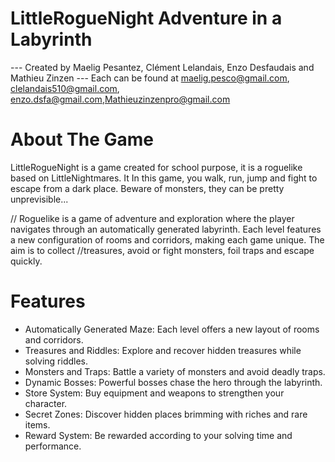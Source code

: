 # LittleRogueNight Adventure in a Labyrinth
--- Created by Maelig Pesantez, Clément Lelandais, Enzo Desfaudais and Mathieu Zinzen ---
Each can be found at maelig.pesco@gmail.com, clelandais510@gmail.com, enzo.dsfa@gmail.com,Mathieuzinzenpro@gmail.com

# About The Game
LittleRogueNight is a game created for school purpose, it is a roguelike based on LittleNightmares.
It
In this game, you walk, run, jump and fight to escape from a dark place. Beware of monsters, they can be pretty unprevisible...

// Roguelike is a game of adventure and exploration where the player navigates through an automatically generated labyrinth. Each level features a new configuration of rooms and corridors, making each game unique. The aim is to collect //treasures, avoid or fight monsters, foil traps and escape quickly.

# Features

* Automatically Generated Maze: Each level offers a new layout of rooms and corridors.
* Treasures and Riddles: Explore and recover hidden treasures while solving riddles.
* Monsters and Traps: Battle a variety of monsters and avoid deadly traps.
* Dynamic Bosses: Powerful bosses chase the hero through the labyrinth.
* Store System: Buy equipment and weapons to strengthen your character.
* Secret Zones: Discover hidden places brimming with riches and rare items.
* Reward System: Be rewarded according to your solving time and performance.

